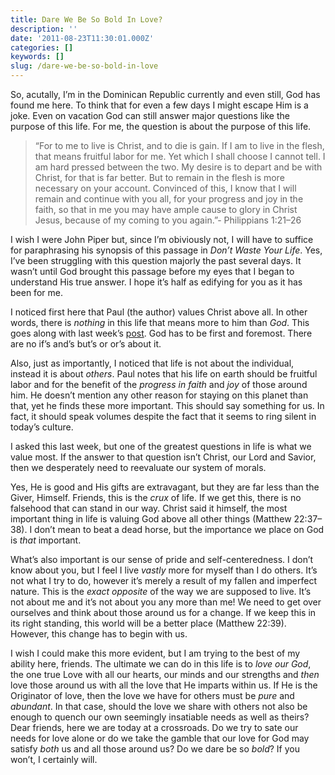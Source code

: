 ```yaml
---
title: Dare We Be So Bold In Love?
description: ''
date: '2011-08-23T11:30:01.000Z'
categories: []
keywords: []
slug: /dare-we-be-so-bold-in-love
---
```


So, acutally, I’m in the Dominican Republic currently and even still, God has found me here. To think that for even a few days I might escape Him is a joke. Even on vacation God can still answer major questions like the purpose of this life. For me, the question is about the purpose of this life.

> “For to me to live is Christ, and to die is gain. If I am to live in the flesh, that means fruitful labor for me. Yet which I shall choose I cannot tell. I am hard pressed between the two. My desire is to depart and be with Christ, for that is far better. But to remain in the flesh is more necessary on your account. Convinced of this, I know that I will remain and continue with you all, for your progress and joy in the faith, so that in me you may have ample cause to glory in Christ Jesus, because of my coming to you again.”- Philippians 1:21–26

I wish I were John Piper but, since I’m obiviously not, I will have to suffice for paraphrasing his synopsis of this passage in _Don’t Waste Your Life_. Yes, I’ve been struggling with this question majorly the past several days. It wasn’t until God brought this passage before my eyes that I began to understand His true answer. I hope it’s half as edifying for you as it has been for me.

I noticed first here that Paul (the author) values Christ above all. In other words, there is _nothing_ in this life that means more to him than _God_. This goes along with last week’s [post](http://104.193.143.57/~waywar13/ce/2011/08/16/faith-less-dependent/). God has to be first and foremost. There are no if’s and’s but’s or or’s about it.

Also, just as importantly, I noticed that life is not about the individual, instead it is about _others_. Paul notes that his life on earth should be fruitful labor and for the benefit of the _progress in faith_ and _joy_ of those around him. He doesn’t mention any other reason for staying on this planet than that, yet he finds these more important. This should say something for us. In fact, it should speak volumes despite the fact that it seems to ring silent in today’s culture.

I asked this last week, but one of the greatest questions in life is what we value most. If the answer to that question isn’t Christ, our Lord and Savior, then we desperately need to reevaluate our system of morals.

Yes, He is good and His gifts are extravagant, but they are far less than the Giver, Himself. Friends, this is the _crux_ of life. If we get this, there is no falsehood that can stand in our way. Christ said it himself, the most important thing in life is valuing God above all other things (Matthew 22:37–38). I don’t mean to beat a dead horse, but the importance we place on God is _that_ important.

What’s also important is our sense of pride and self-centeredness. I don’t know about you, but I feel I live _vastly_ more for myself than I do others. It’s not what I try to do, however it’s merely a result of my fallen and imperfect nature. This is the _exact opposite_ of the way we are supposed to live. It’s not about me and it’s not about you any more than me! We need to get over ourselves and think about those around us for a change. If we keep this in its right standing, this world will be a better place (Matthew 22:39). However, this change has to begin with us.

I wish I could make this more evident, but I am trying to the best of my ability here, friends. The ultimate we can do in this life is to _love our God_, the one true Love with all our hearts, our minds and our strengths and _then_ love those around us with all the love that He imparts within us. If He is the Originator of love, then the love we have for others must be _pure_ and _abundant_. In that case, should the love we share with others not also be enough to quench our own seemingly insatiable needs as well as theirs? Dear friends, here we are today at a crossroads. Do we try to sate our needs for love alone or do we take the gamble that our love for God may satisfy _both_ us and all those around us? Do we dare be so _bold_? If you won’t, I certainly will.